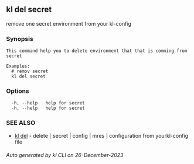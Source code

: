 ## kl del secret

remove one secret environment from your kl-config

### Synopsis

```
This command help you to delete environment that that is comming from secret

Examples:
  # remov secret
  kl del secret

```

### Options

```
  -h, --help   help for secret
  -h, --help   help for secret
```

### SEE ALSO

* [kl del](kl_del.md)  - delete [ secret | config | mres ] configuration from yourkl-config file

###### Auto generated by kl CLI on 26-December-2023
